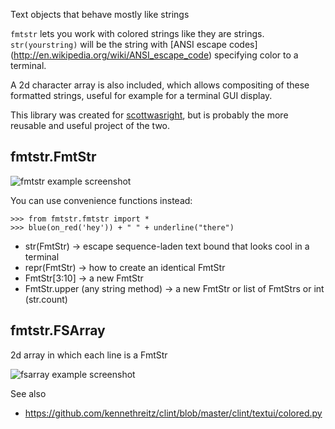 Text objects that behave mostly like strings

`fmtstr` lets you work with colored strings like they are strings.
`str(yourstring)` will be the string with [ANSI escape codes]
(http://en.wikipedia.org/wiki/ANSI_escape_code)
specifying color to a terminal.

A 2d character array is also included, which allows compositing of these
formatted strings, useful for example for a terminal GUI display.

This library was created for
[scottwasright](https://github.com/thomasballinger/scottwasright),
but is probably the more reusable and useful project of the two.

fmtstr.FmtStr
-------------

![fmtstr example screenshot](http://i.imgur.com/7lFaxsz.png)

You can use convenience functions instead:

    >>> from fmtstr.fmtstr import *
    >>> blue(on_red('hey')) + " " + underline("there")

* str(FmtStr) -> escape sequence-laden text bound that looks cool in a terminal
* repr(FmtStr) -> how to create an identical FmtStr
* FmtStr[3:10] -> a new FmtStr
* FmtStr.upper (any string method) -> a new FmtStr or list of FmtStrs or int (str.count)

fmtstr.FSArray
--------------

2d array in which each line is a FmtStr

![fsarray example screenshot](http://i.imgur.com/rvTRPv1.png)

See also

* https://github.com/kennethreitz/clint/blob/master/clint/textui/colored.py
